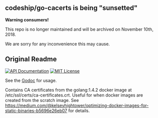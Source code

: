 ## codeship/go-cacerts is being "sunsetted"

**Warning consumers!**

This repo is no longer maintained and will be archived on November 10th, 2018.

We are sorry for any inconvenience this may cause.

## Original Readme

[![API Documentation](http://img.shields.io/badge/api-Godoc-blue.svg?style=flat-square)](https://godoc.org/github.com/peter-edge/go-cacerts)
[![MIT License](http://img.shields.io/badge/license-MIT-blue.svg?style=flat-square)](https://github.com/peter-edge/go-cacerts/blob/master/LICENSE)

See the [Godoc](https://godoc.org/github.com/peter-edge/go-cacerts) for usage.

Contains CA certificates from the golang:1.4.2 docker image at /etc/ssl/certs/ca-certificates.crt.
Useful for when docker images are created from the scratch image.
See https://medium.com/@kelseyhightower/optimizing-docker-images-for-static-binaries-b5696e26eb07 for details.
